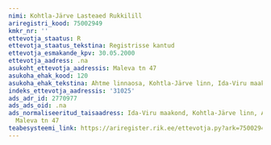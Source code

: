```yaml
---
nimi: Kohtla-Järve Lasteaed Rukkilill
ariregistri_kood: 75002949
kmkr_nr: ''
ettevotja_staatus: R
ettevotja_staatus_tekstina: Registrisse kantud
ettevotja_esmakande_kpv: 30.05.2000
ettevotja_aadress: .na
asukoht_ettevotja_aadressis: Maleva tn 47
asukoha_ehak_kood: 120
asukoha_ehak_tekstina: Ahtme linnaosa, Kohtla-Järve linn, Ida-Viru maakond
indeks_ettevotja_aadressis: '31025'
ads_adr_id: 2770977
ads_ads_oid: .na
ads_normaliseeritud_taisaadress: Ida-Viru maakond, Kohtla-Järve linn, Ahtme linnaosa,
  Maleva tn 47
teabesysteemi_link: https://ariregister.rik.ee/ettevotja.py?ark=75002949&ref=rekvisiidid
---
```

